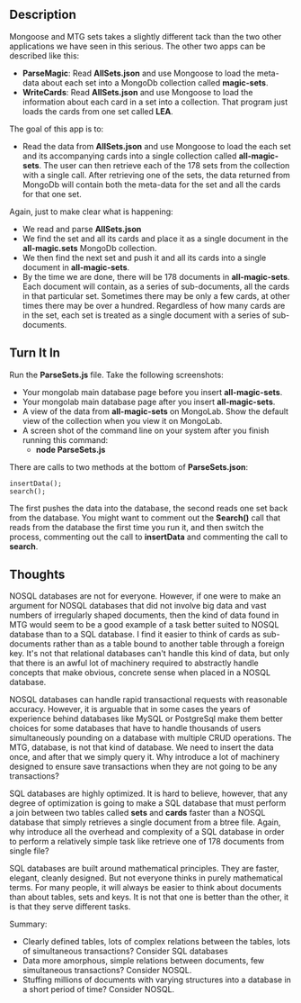 ## Description

Mongoose and MTG sets takes a slightly different tack than the two other applications we have seen in this serious. The other two apps can be described like this:

- **ParseMagic**: Read **AllSets.json** and use Mongoose to load the meta-data about each  set into a MongoDb collection called **magic-sets**.
- **WriteCards**: Read **AllSets.json** and use Mongoose to load the information about each card in a set into a collection. That program just loads the cards from one set called **LEA**.

The goal of this app is to:

- Read the data from **AllSets.json** and use Mongoose to load the each set and its accompanying cards into a single collection called **all-magic-sets**. The user can then retrieve each of the 178 sets from the collection with a single call. After retrieving one of the sets, the data returned from MongoDb will contain both the meta-data for the set and all the cards for that one set. 

Again, just to make clear what is happening:

- We read and parse **AllSets.json**
- We find the set and all its cards and place it as a single document in the **all-magic.sets** MongoDb collection.
- We then find the next set and push it and all its cards into a single document in **all-magic-sets**.
- By the time we are done, there will be 178 documents in **all-magic-sets**. Each document will contain, as a series of sub-documents, all the cards in that particular set. Sometimes there may be only a few cards, at other times there may be over a hundred. Regardless of how many cards are in the set, each set is treated as a single document with a series of sub-documents.

## Turn It In

Run the **ParseSets.js** file. Take the following screenshots:

- Your mongolab main database page before you insert **all-magic-sets**.
- Your mongolab main database page after you insert **all-magic-sets**.
- A view of the data from **all-magic-sets** on MongoLab. Show the default view of the collection when you view it on MongoLab.
- A screen shot of the command line on your system after you finish running this command:
    - **node ParseSets.js** 

There are calls to two methods at the bottom of **ParseSets.json**:

    insertData();
    search();

The first pushes the data into the database, the second reads one set back from the database. You might want to comment out the **Search()** call that reads from the database the first time you run it, and then switch the process, commenting out the call to **insertData** and commenting the call to **search**. 

## Thoughts

NOSQL databases are not for everyone. However, if one were to make an argument for NOSQL databases that did not involve big data and vast numbers of irregularly shaped documents, then the kind of data found in MTG would seem to be a good example of a task better suited to NOSQL database than to a SQL database. I find it easier to think of cards as sub-documents rather than as a table bound to another table through a foreign key. It's not that relational databases can't handle this kind of data, but only that there is an awful lot of machinery required to abstractly handle concepts that make obvious, concrete sense when placed in a NOSQL database.

NOSQL databases can handle rapid transactional requests with reasonable accuracy. However, it is arguable that in some cases the years of experience behind databases like MySQL or PostgreSql make them better choices for some databases that have to handle thousands of users simultaneously pounding on a database with multiple CRUD operations. The MTG, database, is not that kind of database. We need to insert the data once, and after that we simply query it. Why introduce a lot of machinery designed to ensure save transactions when they are not going to be any transactions? 

SQL databases are highly optimized. It is hard to believe, however, that any degree of optimization is going to make a SQL database that must perform a join between two tables called **sets** and **cards** faster than a NOSQL database that simply retrieves a single document from a btree file. Again, why introduce all the overhead and complexity of a SQL database in order to perform a relatively simple task like retrieve one of 178 documents from single file?

SQL databases are built around mathematical principles. They are faster, elegant, cleanly designed. But not everyone thinks in purely mathematical terms. For many people, it will always be easier to think about documents than about tables, sets and keys. It is not that one is better than the other, it is that they serve different tasks.

Summary:

- Clearly defined tables, lots of complex relations between the tables, lots of simultaneous transactions? Consider SQL databases
- Data more amorphous, simple relations between documents, few simultaneous transactions? Consider NOSQL.
- Stuffing millions of documents with varying structures into a database in a short period of time? Consider NOSQL.

       
